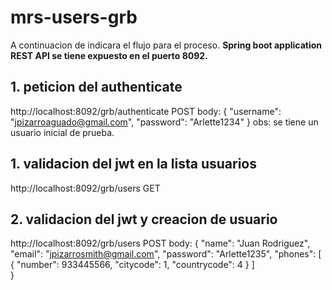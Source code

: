 # mrs-users-grb
A continuacion de indicara el flujo para el proceso.
**Spring boot application  REST API  se tiene expuesto en el puerto 8092.**

## 1. peticion del authenticate 
http://localhost:8092/grb/authenticate POST
body:
{
"username": "jpizarroaguado@gmail.com",
"password": "Arlette1234"
}
 obs: se tiene un usuario inicial de prueba.

## 1. validacion del jwt en la lista usuarios 
http://localhost:8092/grb/users  GET


## 2. validacion del jwt y creacion de  usuario 
http://localhost:8092/grb/users POST
body:
{
"name": "Juan Rodriguez",
"email": "jpizarrosmith@gmail.com",
"password": "Arlette1235",
"phones": [
               {
                    "number": 933445566,
                    "citycode": 1,
                    "countrycode": 4
                }
           ]        
}

